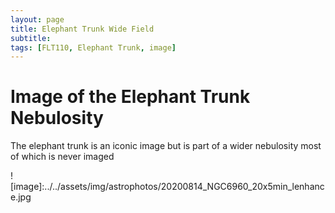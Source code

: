 ```yaml
---
layout: page
title: Elephant Trunk Wide Field 
subtitle: 
tags: [FLT110, Elephant Trunk, image]
---
```


# Image of the Elephant Trunk Nebulosity

The elephant trunk is an iconic image but is part of a wider nebulosity most of which is never imaged

![image]:../../assets/img/astrophotos/20200814_NGC6960_20x5min_lenhance.jpg